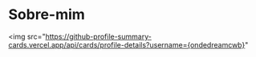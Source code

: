 # Sobre-mim

<img src="https://github-profile-summary-cards.vercel.app/api/cards/profile-details?username={ondedreamcwb}"
